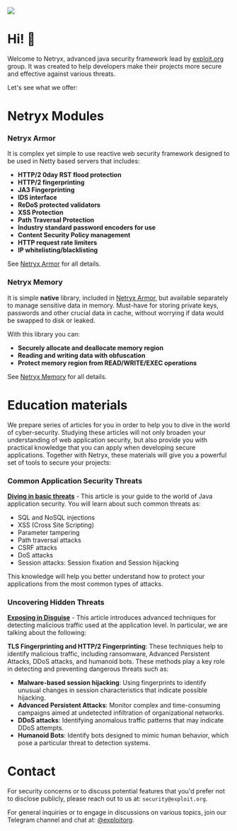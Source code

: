 ![](assets/images/netryx.png)

# Hi! 👋
Welcome to Netryx, advanced java security framework lead by [exploit.org](https://exploit.org) group.
It was created to help developers make their projects more secure and effective against various threats.

Let's see what we offer:

# Netryx Modules
### Netryx Armor

It is complex yet simple to use reactive web security framework designed to be used 
in Netty based servers that includes:
- **HTTP/2 0day RST flood protection**
- **HTTP/2 fingerprinting**
- **JA3 Fingerprinting**
- **IDS interface**
- **ReDoS protected validators**
- **XSS Protection**
- **Path Traversal Protection**
- **Industry standard password encoders for use**
- **Content Security Policy management**
- **HTTP request rate limiters**
- **IP whitelisting/blacklisting**

See [Netryx Armor](/armor) for all details.

### Netryx Memory
It is simple **native** library, included in [Netryx Armor](/armor), but available separately to manage sensitive data in memory.
Must-have for storing private keys, passwords and other crucial data in cache, without worrying if data would be swapped to disk
or leaked.

With this library you can:
- **Securely allocate and deallocate memory region**
- **Reading and writing data with obfuscation**
- **Protect memory region from READ/WRITE/EXEC operations**

See [Netryx Memory](/memory) for all details.

# Education materials
We prepare series of articles for you in order to help you to dive in the world of cyber-security.
Studying these articles will not only broaden your understanding of web application security, but also provide you with practical knowledge that you can apply when developing secure applications. Together with Netryx, these materials will give you a powerful set of tools to secure your projects:

### Common Application Security Threats
**[Diving in basic threats](https://blog.exploit.org/java-appsec/)** - This article is your guide to the world of Java application security. You will learn about such common threats as:

- SQL and NoSQL injections
- XSS (Cross Site Scripting)
- Parameter tampering
- Path traversal attacks
- CSRF attacks
- DoS attacks
- Session attacks: Session fixation and Session hijacking

This knowledge will help you better understand how to protect your applications from the most common types of attacks.

### Uncovering Hidden Threats
**[Exposing in Disguise](https://blog.exploit.org/exposing-in-disguise/)** - This article introduces advanced techniques for detecting malicious traffic used at the application level. In particular, we are talking about the following:

**TLS Fingerprinting and HTTP/2 Fingerprinting**: These techniques help to identify malicious traffic, including ransomware, Advanced Persistent Attacks, DDoS attacks, and humanoid bots.
These methods play a key role in detecting and preventing dangerous threats such as:

- **Malware-based session hijacking**: Using fingerprints to identify unusual changes in session characteristics that indicate possible hijacking.
- **Advanced Persistent Attacks**: Monitor complex and time-consuming campaigns aimed at undetected infiltration of organizational networks.
- **DDoS attacks**: Identifying anomalous traffic patterns that may indicate DDoS attempts.
- **Humanoid Bots**: Identify bots designed to mimic human behavior, which pose a particular threat to detection systems.

# Contact
For security concerns or to discuss potential features that you'd prefer not to disclose publicly, please reach out to us at: `security@exploit.org`.

For general inquiries or to engage in discussions on various topics, join our Telegram channel and chat at: [@exploitorg](https://t.me/exploitorg).
